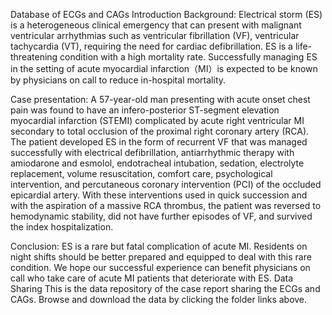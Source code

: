 Database of ECGs and CAGs
Introduction
Background: Electrical storm (ES) is a heterogeneous clinical emergency that can present with malignant ventricular arrhythmias such as ventricular fibrillation (VF),
ventricular tachycardia (VT), requiring the need for cardiac defibrillation. ES is a life-threatening condition with a high mortality rate. Successfully managing ES
in the setting of acute myocardial infarction（MI）is expected to be known by physicians on call to reduce in-hospital mortality.

Case presentation: A 57-year-old man presenting with acute onset chest pain was found to have an infero-posterior ST-segment elevation myocardial infarction (STEMI) 
complicated by acute right ventricular MI secondary to total occlusion of the proximal right coronary artery (RCA). The patient developed ES in the form of recurrent
VF that was managed successfully with electrical defibrillation, antiarrhythmic therapy with amiodarone and esmolol, endotracheal intubation, sedation, electrolyte 
replacement, volume resuscitation, comfort care, psychological intervention, and percutaneous coronary intervention (PCI) of the occluded epicardial artery. With 
these interventions used in quick succession and with the aspiration of a massive RCA thrombus, the patient was reversed to hemodynamic stability, did not have 
further episodes of VF, and survived the index hospitalization.

Conclusion: ES is a rare but fatal complication of acute MI. Residents on night shifts should be better prepared and equipped to deal with this rare condition. We 
hope our successful experience can benefit physicians on call who take care of acute MI patients that deteriorate with ES.
Data Sharing
This is the data repository of the case report sharing the ECGs and CAGs. Browse and download the data by clicking the folder links above.
